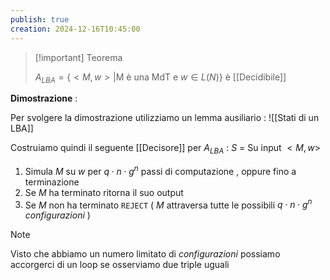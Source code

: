 ```yaml
---
publish: true
creation: 2024-12-16T10:45:00
---
```

>[!important] Teorema
>
>$A_{LBA} = \{ <M,w> | \text{M è una MdT e } w\in L(N) \}$ è [[Decidibile]]

**Dimostrazione** : 

Per svolgere la dimostrazione utilizziamo un lemma ausiliario : 
![[Stati di un LBA]]

Costruiamo quindi il seguente [[Decisore]] per $A_{LBA}$ :
$S$ = Su input $<M,w>$ 
1. Simula $M$ su $w$ per $q\cdot n  \cdot g^n$ passi di computazione , oppure fino a terminazione
2. Se $M$ ha terminato ritorna il suo output
3. Se $M$ non ha terminato `REJECT` ( $M$ attraversa tutte le possibili $q\cdot n\cdot g^n$ *configurazioni* ) 

>[!note] 
>Visto che abbiamo un numero limitato di *configurazioni* possiamo accorgerci di un loop se osserviamo due triple uguali 